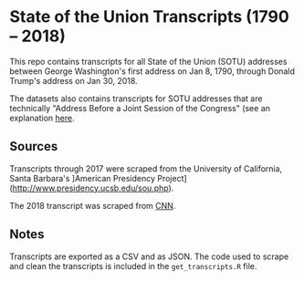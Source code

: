
State of the Union Transcripts (1790 – 2018)
==========

This repo contains transcripts for all State of the Union (SOTU) addresses between George Washington's first address on Jan 8, 1790, through Donald Trump's address on Jan 30, 2018.

The datasets also contains transcripts for SOTU addresses that are technically "Address Before a Joint Session of the Congress" (see an explanation [here](http://www.presidency.ucsb.edu/sou.php).


Sources
----------

Transcripts through 2017 were scraped from the University of California, Santa Barbara's ]American Presidency Project](http://www.presidency.ucsb.edu/sou.php).

The 2018 transcript was scraped from [CNN](https://www.cnn.com/2018/01/30/politics/2018-state-of-the-union-transcript/index.html).


Notes
----------

Transcripts are exported as a CSV and as JSON. The code used to scrape and clean the transcripts is included in the `get_transcripts.R` file.